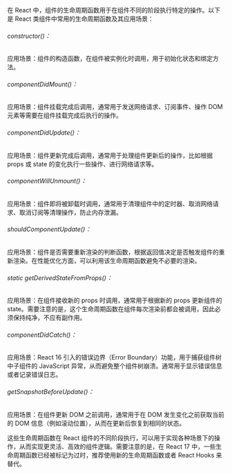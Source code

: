 在 React 中，组件的生命周期函数用于在组件不同的阶段执行特定的操作。以下是 React 类组件中常用的生命周期函数及其应用场景：

###### constructor()：

应用场景：组件的构造函数，在组件被实例化时调用，用于初始化状态和绑定方法。

###### componentDidMount()：

应用场景：组件挂载完成后调用，通常用于发送网络请求、订阅事件、操作 DOM 元素等需要在组件挂载完成后执行的操作。

###### componentDidUpdate()：

应用场景：组件更新完成后调用，通常用于处理组件更新后的操作，比如根据 props 或 state 的变化执行一些操作、进行网络请求等。

###### componentWillUnmount()：

应用场景：组件即将被卸载时调用，通常用于清理组件中的定时器、取消网络请求、取消订阅等清理操作，防止内存泄漏。

###### shouldComponentUpdate()：

应用场景：组件是否需要重新渲染的判断函数，根据返回值决定是否触发组件的重新渲染。在性能优化方面，可以利用该生命周期函数避免不必要的渲染。

###### static getDerivedStateFromProps()：

应用场景：在组件接收新的 props 时调用，通常用于根据新的 props 更新组件的 state。需要注意的是，这个生命周期函数在组件每次渲染前都会被调用，因此必须保持纯净，不应有副作用。

###### componentDidCatch()：

应用场景：React 16 引入的错误边界（Error Boundary）功能，用于捕获组件树中子组件的 JavaScript 异常，从而避免整个组件树崩溃。通常用于显示错误信息或者记录错误日志。

###### getSnapshotBeforeUpdate()：

应用场景：在组件更新 DOM 之前调用，通常用于在 DOM 发生变化之前获取当前的 DOM 信息（例如滚动位置），从而在更新后恢复到相同的状态。

这些生命周期函数在 React 组件的不同阶段执行，可以用于实现各种场景下的操作，从而实现更灵活、高效的组件逻辑。需要注意的是，在 React 17 中，一些生命周期函数已经被标记为过时，推荐使用新的生命周期函数或者 React Hooks 来替代。